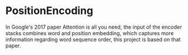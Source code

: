 # PositionEncoding
In Google's 2017 paper Attention is all you need, the input of the encoder stacks combines word and position embedding, which captures more information regarding word sequence order, this project is based on that paper.


